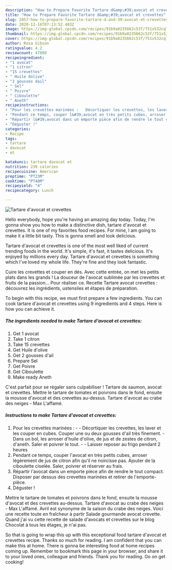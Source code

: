 ```yaml
---
description: "How to Prepare Favorite Tartare d&amp;#39;avocat et crevettes"
title: "How to Prepare Favorite Tartare d&amp;#39;avocat et crevettes"
slug: 2857-how-to-prepare-favorite-tartare-d-and-39-avocat-et-crevettes
date: 2020-12-16T07:13:52.403Z
image: https://img-global.cpcdn.com/recipes/91b9a8235662c53f/751x532cq70/tartare-davocat-et-crevettes-photo-principale-de-la-recette.jpg
thumbnail: https://img-global.cpcdn.com/recipes/91b9a8235662c53f/751x532cq70/tartare-davocat-et-crevettes-photo-principale-de-la-recette.jpg
cover: https://img-global.cpcdn.com/recipes/91b9a8235662c53f/751x532cq70/tartare-davocat-et-crevettes-photo-principale-de-la-recette.jpg
author: Rosa Gibson
ratingvalue: 4.2
reviewcount: 47890
recipeingredient:
- "1 avocat"
- "1 citron"
- "15 crevettes"
- " Huile dolive"
- "2 gousses dail"
- " Sel"
- " Poivre"
- " Ciboulette"
- " Aneth"
recipeinstructions:
- "Pour les crevettes marinées :   Décortiquer les crevettes, les laver et les couper en cubes. Couper une ou deux gousses d&#39;ail très finement.  Dans un bol, les arroser d&#39;huile d&#39;olive, de jus et de zestes de citron, d&#39;aneth. Saler et poivrer le tout.   Laisser reposer au frigo pendant 2 heures"
- "Pendant ce temps, couper l&#39;avocat en très petits cubes, arroser légèrement de jus de citron afin qu&#39;il ne noircisse pas. Ajouter de la ciboulette ciselée. Saler, poivrer et réserver au frais."
- "Répartir l&#39;avocat dans un emporte pièce afin de rendre le tout compact. Disposer par dessus des crevettes marinées et retirer de l&#39;emporte-pièce."
- "Déguster !"
categories:
- Recipe
tags:
- tartare
- davocat
- et

katakunci: tartare davocat et 
nutrition: 239 calories
recipecuisine: American
preptime: "PT23M"
cooktime: "PT40M"
recipeyield: "4"
recipecategory: Lunch

---
```



![Tartare d&#39;avocat et crevettes](https://img-global.cpcdn.com/recipes/91b9a8235662c53f/751x532cq70/tartare-davocat-et-crevettes-photo-principale-de-la-recette.jpg)

Hello everybody, hope you're having an amazing day today. Today, I'm gonna show you how to make a distinctive dish, tartare d&#39;avocat et crevettes. It is one of my favorites food recipes. For mine, I am going to make it a little bit tasty. This is gonna smell and look delicious.

Tartare d&#39;avocat et crevettes is one of the most well liked of current trending foods in the world. It's simple, it's fast, it tastes delicious. It's enjoyed by millions every day. Tartare d&#39;avocat et crevettes is something which I've loved my whole life. They're fine and they look fantastic.

Cuire les crevettes et couper en dés. Avec cette entrée, on met les petits plats dans les grands ! La douceur de l&#39;avocat sublimée par les crevettes et fruits de la passion… Pour réaliser ce. Recette Tartare avocat crevettes : découvrez les ingrédients, ustensiles et étapes de préparation.


To begin with this recipe, we must first prepare a few ingredients. You can cook tartare d&#39;avocat et crevettes using 9 ingredients and 4 steps. Here is how you can achieve it.

<!--inarticleads1-->

##### The ingredients needed to make Tartare d&#39;avocat et crevettes:

1. Get 1 avocat
1. Take 1 citron
1. Take 15 crevettes
1. Get  Huile d&#39;olive
1. Get 2 gousses d&#39;ail
1. Prepare  Sel
1. Get  Poivre
1. Get  Ciboulette
1. Make ready  Aneth


C&#39;est parfait pour se régaler sans culpabiliser ! Tartare de saumon, avocat et crevettes. Mettre le tartare de tomates et poivrons dans le fond, ensuite la mousse d&#39;avocat et des crevettes au-dessus. Tartare d&#39;avocat au crabe des neiges - Max L&#39;affamé. 

<!--inarticleads2-->

##### Instructions to make Tartare d&#39;avocat et crevettes:

1. Pour les crevettes marinées :  -  - Décortiquer les crevettes, les laver et les couper en cubes. Couper une ou deux gousses d&#39;ail très finement.  - Dans un bol, les arroser d&#39;huile d&#39;olive, de jus et de zestes de citron, d&#39;aneth. Saler et poivrer le tout.  -  - Laisser reposer au frigo pendant 2 heures
1. Pendant ce temps, couper l&#39;avocat en très petits cubes, arroser légèrement de jus de citron afin qu&#39;il ne noircisse pas. Ajouter de la ciboulette ciselée. Saler, poivrer et réserver au frais.
1. Répartir l&#39;avocat dans un emporte pièce afin de rendre le tout compact. Disposer par dessus des crevettes marinées et retirer de l&#39;emporte-pièce.
1. Déguster !


Mettre le tartare de tomates et poivrons dans le fond, ensuite la mousse d&#39;avocat et des crevettes au-dessus. Tartare d&#39;avocat au crabe des neiges - Max L&#39;affamé. Avril est synonyme de la saison du crabe des neiges. Voici une recette toute en fraîcheur à partir Salade gourmande avocat crevette. Quand j&#39;ai vu cette recette de salade d&#39;avocats et crevettes sur le blog Chocolat à tous les étages, je n&#39;ai pas. 

So that is going to wrap this up with this exceptional food tartare d&#39;avocat et crevettes recipe. Thanks so much for reading. I am confident that you can make this at home. There is gonna be interesting food at home recipes coming up. Remember to bookmark this page in your browser, and share it to your loved ones, colleague and friends. Thank you for reading. Go on get cooking!
